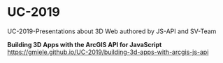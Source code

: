 # UC-2019
UC-2019-Presentations about 3D Web authored by JS-API and SV-Team

**Building 3D Apps with the ArcGIS API for JavaScript**
https://gmiele.github.io/UC-2019/building-3d-apps-with-arcgis-js-api
